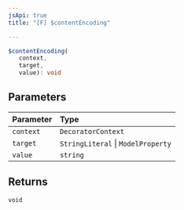 ```yaml
---
jsApi: true
title: "[F] $contentEncoding"

---
```

```ts
$contentEncoding(
   context, 
   target, 
   value): void
```

## Parameters

| Parameter | Type |
| :------ | :------ |
| `context` | `DecoratorContext` |
| `target` | `StringLiteral` \| `ModelProperty` |
| `value` | `string` |

## Returns

`void`
